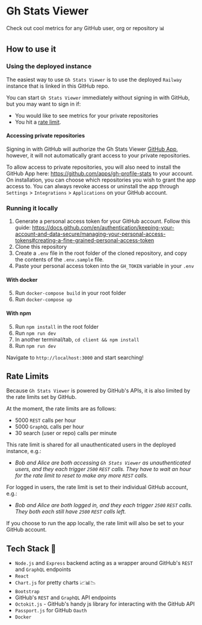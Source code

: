 # Gh Stats Viewer

 Check out cool metrics for any GitHub user, org or repository 📊

 ## How to use it

### Using the deployed instance 
The easiest way to use `Gh Stats Viewer` is to use the deployed `Railway` instance that is linked in this GitHub repo.

You can start `Gh Stats Viewer` immediately without signing in with GitHub, but you may want to sign in if:
- You would like to see metrics for your private repositories
- You hit a [rate limit](https://github.com/mdamnjan/gh-stats-viewer/edit/main/README.md#rate-limits).

#### Accessing private repositories
Signing in with GitHub will authorize the Gh Stats Viewer [GitHub App](https://github.com/apps/gh-profile-stats), however, it will not automatically grant access to your private repositories.

To allow access to private repositories, you will also need to install the GitHub App here: https://github.com/apps/gh-profile-stats to your account. On installation, you can choose which repositories you wish to grant the app access to. You can always revoke access or uninstall the app through `Settings` > `Integrations` > `Applications` on your GitHub account.

### Running it locally
1. Generate a personal access token for your GitHub account. Follow this guide: https://docs.github.com/en/authentication/keeping-your-account-and-data-secure/managing-your-personal-access-tokens#creating-a-fine-grained-personal-access-token
2. Clone this repository 
3. Create a `.env` file in the root folder of the cloned repository, and copy the contents of the `.env.sample` file.
4. Paste your personal access token into the `GH_TOKEN` variable in your `.env`

 #### With docker
 5. Run `docker-compose build` in your root folder
 6. Run `docker-compose up`

#### With npm
 5. Run `npm install` in the root folder
 6. Run `npm run dev`
 7. In another terminal/tab, `cd client && npm install`
 8. Run `npm run dev`

Navigate to `http://localhost:3000` and start searching!
 
 ## Rate Limits

 Because `Gh Stats Viewer` is powered by GitHub's APIs, it is also limited by the rate limits set by GitHub.
 
 At the moment, the rate limits are as follows:

 - 5000 `REST` calls per hour
 - 5000 `GraphQL` calls per hour
 - 30 search (user or repo) calls per minute

 This rate limit is shared for all unauthenticated users in the deployed instance, e.g.: 
  - _Bob and Alice are both accessing `Gh Stats Viewer` as unauthenticated users, and they each trigger `2500` `REST` calls. They have to wait an hour for the rate limit to reset to make any more `REST` calls._
 
 For logged in users, the rate limit is set to their individual GitHub account, e.g.:

 - _Bob and Alice are both logged in, and they each trigger `2500` `REST` calls. They both each still have `2500` `REST` calls left._

If you choose to run the app locally, the rate limit will also be set to your GitHub account.
 
## Tech Stack 🔨 
 - `Node.js` and `Express` backend acting as a wrapper around GitHub's `REST` and `GraphQL` endpoints
 - `React`
 - `Chart.js` for pretty charts 📈📊📉
 - `Bootstrap`
 -  GitHub's `REST` and `GraphQL` API endpoints
 - `Octokit.js` - GitHub's handy js library for interacting with the GitHub API
 - `Passport.js` for GitHub `Oauth`
 - `Docker`
